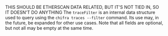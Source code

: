 <!-- markdownlint-disable MD033 MD036 MD041 -->
THIS SHOULD BE ETHERSCAN DATA RELATED, BUT IT'S NOT TIED IN, SO IT DOESN'T DO ANYTHING
The `traceFilter` is an internal data structure used to query using the `chifra traces --filter` command. Its use may, in the future, be expanded for other use cases. Note that all fields are optional, but not all may be empty at the same time.
